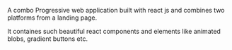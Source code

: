 A combo Progressive web application built with react js and combines two platforms from a landing page.

It containes such beautiful react components and elements like animated blobs, gradient buttons etc.